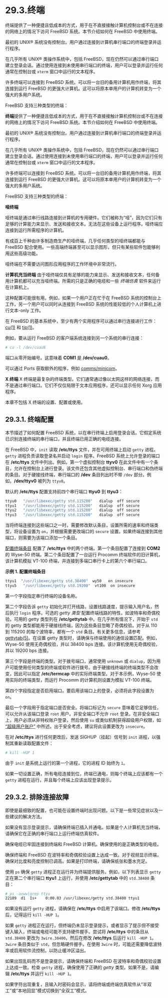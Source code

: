 # 29.3.终端

终端提供了一种便捷且低成本的方式，用于在不直接接触计算机控制台或不在连接的网络上的情况下访问 FreeBSD 系统。本节介绍如何在 FreeBSD 中使用终端。

最初的 UNIX® 系统没有控制台。用户通过连接到计算机串行端口的终端登录并运行程序。

在几乎所有 UNIX® 类操作系统中，包括 FreeBSD，现在仍然可以通过串行端口建立登录会话。通过使用连接到未使用串行端口的终端，用户可以登录并运行任何通常在控制台或 `xterm` 窗口中运行的文本程序。

许多终端可以连接到 FreeBSD 系统。可以将一台旧的备用计算机用作终端，将其连接到运行 FreeBSD 的更强大计算机。这可以将原本单用户的计算机转变为一个强大的多用户系统。

FreeBSD 支持三种类型的终端：

**终端**提供了一种便捷且低成本的方式，用于在不直接接触计算机控制台或不在连接的网络上的情况下访问 FreeBSD 系统。本节介绍如何在 FreeBSD 中使用终端。

最初的 UNIX® 系统没有控制台。用户通过连接到计算机串行端口的终端登录并运行程序。

在几乎所有 UNIX® 类操作系统中，包括 FreeBSD，现在仍然可以通过串行端口建立登录会话。通过使用连接到未使用串行端口的终端，用户可以登录并运行任何通常在控制台或 `xterm` 窗口中运行的文本程序。

许多终端可以连接到 FreeBSD 系统。可以将一台旧的备用计算机用作终端，将其连接到运行 FreeBSD 的更强大计算机。这可以将原本单用户的计算机转变为一个强大的多用户系统。

FreeBSD 支持三种类型的终端：

**哑终端**

哑终端是通过串行线路连接到计算机的专用硬件。它们被称为“哑”，因为它们只有足够的计算能力来显示、发送和接收文本。无法在这些设备上运行程序。哑终端应连接到运行所需程序的计算机。

有成百上千种由许多制造商生产的哑终端，几乎任何类型的哑终端都能与 FreeBSD 配合使用。一些高端终端甚至可以显示图形，但只有某些软件包能够利用这些高级功能。

哑终端在不需要访问图形应用程序的工作环境中非常流行。

**计算机充当终端**
由于哑终端仅具有足够的能力来显示、发送和接收文本，任何备用计算机都可以充当哑终端。所需的只是正确的电缆和一些 *终端仿真* 软件来运行在计算机上。

这种配置可能很有用。例如，如果一个用户正在忙于在 FreeBSD 系统的控制台上工作，另一个用户可以同时从连接到 FreeBSD 系统的性能较低的个人计算机上进行文本-only 工作。

在 FreeBSD 的基本系统中，至少有两个实用程序可以通过串行连接进行工作：[cu(1)](https://man.freebsd.org/cgi/man.cgi?query=cu&sektion=1&format=html) 和 [tip(1)](https://man.freebsd.org/cgi/man.cgi?query=tip&sektion=1&format=html)。

例如，要从运行 FreeBSD 的客户端系统连接到另一个系统的串行连接：

```sh
# cu -l /dev/cuauN
```

端口从零开始编号。这意味着 **COM1** 是 **/dev/cuau0**。

可以通过 Ports  获取额外的程序，例如 [comms/minicom](https://cgit.freebsd.org/ports/tree/comms/minicom/)。

**X 终端**
X 终端是最复杂的终端类型。它们通常通过像以太网这样的网络连接，而不是通过串行端口。它们不仅仅局限于文本应用程序，还可以显示任何 Xorg 应用程序。

本章不包括 X 终端的设置、配置或使用。


## 29.3.1. 终端配置

本节描述了如何配置 FreeBSD 系统，以在串行终端上启用登录会话。它假定系统已识别连接终端的串行端口，并且终端已用正确的电缆连接。

在 FreeBSD 中，`init` 读取 **/etc/ttys** 文件，并在可用终端上启动 `getty` 进程。`getty` 进程负责读取登录名并启动 `login` 程序。FreeBSD 系统上允许登录的端口在 **/etc/ttys** 文件中列出。例如，第一个虚拟控制台 **ttyv0** 在此文件中有一个条目，允许在控制台上进行登录。该文件还包含其他虚拟控制台、串行端口和伪终端的条目。对于硬接线终端，串行端口的 **/dev** 条目列出时不带 `/dev` 部分。例如，**/dev/ttyv0** 被列为 `ttyv0`。

默认的 **/etc/ttys** 配置支持前四个串行端口 **ttyu0** 到 **ttyu3**：

```sh
ttyu0   "/usr/libexec/getty std.115200"   dialup  off secure
ttyu1   "/usr/libexec/getty std.115200"   dialup  off secure
ttyu2   "/usr/libexec/getty std.115200"   dialup  off secure
ttyu3   "/usr/libexec/getty std.115200"   dialup  off secure
```

当将终端连接到这些端口之一时，需要修改默认条目，设置所需的速率和终端类型，将设备设置为 `on`，并根据需要更改端口的 `secure` 设置。如果终端连接到其他端口，则需要为该端口添加一个条目。

[配置终端条目](https://docs.freebsd.org/en/books/handbook/serialcomms/#ex-etc-ttys) 配置了 **/etc/ttys** 中的两个终端。第一个条目配置了连接到 **COM2** 的 Wyse-50 终端。第二个条目配置了一台运行 Procomm 终端软件的旧计算机，该计算机模拟 VT-100 终端，并连接到多端口串行卡上的第六个串行端口。

**示例 1. 配置终端条目**

```sh
ttyu1  "/usr/libexec/getty std.38400"  wy50   on insecure
ttyu5   "/usr/libexec/getty std.19200"  vt100  on insecure
```

第一个字段指定串行终端的设备名称。

第二个字段告诉 `getty` 初始化并打开线路，设置线路速度，提示输入用户名，然后执行 `login` 程序。可选的 *getty 类型* 配置终端线路的特性，如波特率和奇偶校验。可用的 getty 类型列在 **/etc/gettytab** 中。在几乎所有情况下，开始于 `std` 的 getty 类型都能用于硬接线终端，因为这些条目忽略了奇偶校验。对于从 110 到 115200 的每个波特率，都有一个 `std` 条目。有关更多信息，请参考 [gettytab(5)](https://man.freebsd.org/cgi/man.cgi?query=gettytab&sektion=5&format=html)。在设置 getty 类型时，请确保与终端使用的通信设置匹配。例如，Wyse-50 使用无奇偶校验，并以 38400 bps 连接。该计算机使用无奇偶校验，并以 19200 bps 连接。

第三个字段是终端的类型。对于拨号端口，通常使用 `unknown` 或 `dialup`，因为用户可能使用任何类型的终端或软件进行拨号。由于硬接线终端的终端类型不会改变，因此可以指定 **/etc/termcap** 中的实际终端类型。对于本示例，Wyse-50 使用实际的终端类型，而运行 Procomm 的计算机则设置为模拟 VT-100 终端。

第四个字段指定是否启用端口。要启用该端口上的登录，必须将此字段设置为 `on`。

最后一个字段用于指定端口是否安全。将端口标记为 `secure` 意味着它足够信任，可以允许从该端口登录 `root` 用户。非安全端口不允许 `root` 登录。在非安全端口上，用户必须从非特权账户登录，然后使用 `su` 或类似机制获得超级用户权限，如 [“超级用户账户”](https://docs.freebsd.org/en/books/handbook/basics/#users-superuser) 中所述。出于安全考虑，建议将此设置更改为 `insecure`。

在对 **/etc/ttys** 进行任何更改后，发送 SIGHUP（挂起）信号到 `init` 进程，以强制其重新读取配置文件：

```sh
# kill -HUP 1
```

由于 `init` 是系统上运行的第一个进程，它的进程 ID 始终为 `1`。

如果一切设置正确，所有电缆连接到位，终端已通电，则每个终端上应该都有一个 `getty` 进程在运行，并且每个终端上应该出现登录提示。

## 29.3.2. 排除连接故障

即使是最细致的配置，也可能在设置终端时出现问题。以下是一些常见症状以及一些建议的解决方法。

如果没有显示登录提示，请确保终端已插入并通电。如果是个人计算机充当终端，请确保它在正确的串行端口上运行终端仿真软件。

确保电缆已牢固连接到终端和 FreeBSD 计算机。确保使用的是正确类型的电缆。

确保终端和 FreeBSD 在波特率和奇偶校验设置上达成一致。对于视频显示终端，确保对比度和亮度控制已调高。如果是打印终端，请确保纸张和墨水充足。

使用 `ps` 确保 `getty` 进程正在运行并为终端提供服务。例如，以下列表显示 `getty` 正在第二个串行端口 **ttyu1** 上运行，并使用 **/etc/gettytab** 中的 `std.38400` 条目：

```sh
# ps -axww|grep ttyu
22189  d1  Is+    0:00.03 /usr/libexec/getty std.38400 ttyu1
```

如果没有运行 `getty` 进程，请确保在 **/etc/ttys** 中启用了该端口。修改 **/etc/ttys** 后，记得运行 `kill -HUP 1`。

如果 `getty` 进程正在运行，但终端仍未显示登录提示，或者显示了提示但不接受键入输入，终端或电缆可能不支持硬件握手。尝试将 **/etc/ttys** 中的条目从 `std.38400` 更改为 `3wire.38400`，然后在修改 **/etc/ttys** 后运行 `kill -HUP 1`。`3wire` 条目类似于 `std`，但忽略硬件握手。在使用 `3wire` 时，可能还需要降低波特率或启用软件流控制，以防止缓冲区溢出。

如果出现乱码而不是登录提示，请确保终端和 FreeBSD 在波特率和奇偶校验设置上达成一致。检查 `getty` 进程，确保使用了正确的 *getty* 类型。如果不是，请编辑 **/etc/ttys** 并运行 `kill -HUP 1`。

如果字符出现重复，且输入时密码会显示，请将终端或终端仿真软件从“半双工”或“本地回显”模式切换到“全双工”模式。

